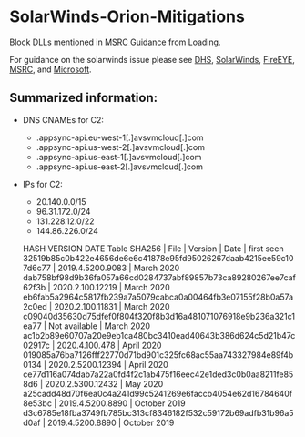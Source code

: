 # SolarWinds-Orion-Mitigations

Block DLLs mentioned in [MSRC Guidance](https://msrc-blog.microsoft.com/2020/12/13/customer-guidance-on-recent-nation-state-cyber-attacks/) from Loading.

For guidance on the solarwinds issue please see [DHS](https://cyber.dhs.gov/ed/21-01/), [SolarWinds](https://www.solarwinds.com/securityadvisory), [FireEYE](https://www.fireeye.com/blog/threat-research/2020/12/evasive-attacker-leverages-solarwinds-supply-chain-compromises-with-sunburst-backdoor.html), [MSRC](https://msrc-blog.microsoft.com/2020/12/13/customer-guidance-on-recent-nation-state-cyber-attacks/), and [Microsoft](https://www.microsoft.com/en-us/wdsi/threats/malware-encyclopedia-description?Name=Trojan:MSIL/Solorigate.B!dha). 


## Summarized information:
- DNS CNAMEs for C2:
  - .appsync-api.eu-west-1[.]avsvmcloud[.]com
  - .appsync-api.us-west-2[.]avsvmcloud[.]com
  - .appsync-api.us-east-1[.]avsvmcloud[.]com
  - .appsync-api.us-east-2[.]avsvmcloud[.]com
- IPs for C2:
  - 20.140.0.0/15
  - 96.31.172.0/24
  - 131.228.12.0/22
  - 144.86.226.0/24
  
  HASH VERSION DATE Table
SHA256 | File | Version	| Date | first seen
32519b85c0b422e4656de6e6c41878e95fd95026267daab4215ee59c107d6c77	| 2019.4.5200.9083	| March 2020
dab758bf98d9b36fa057a66cd0284737abf89857b73ca89280267ee7caf62f3b	| 2020.2.100.12219	| March 2020 
eb6fab5a2964c5817fb239a7a5079cabca0a00464fb3e07155f28b0a57a2c0ed	| 2020.2.100.11831	| March 2020
c09040d35630d75dfef0f804f320f8b3d16a481071076918e9b236a321c1ea77	| Not available	| March 2020
ac1b2b89e60707a20e9eb1ca480bc3410ead40643b386d624c5d21b47c02917c	| 2020.4.100.478	| April 2020
019085a76ba7126fff22770d71bd901c325fc68ac55aa743327984e89f4b0134	| 2020.2.5200.12394	| April 2020
ce77d116a074dab7a22a0fd4f2c1ab475f16eec42e1ded3c0b0aa8211fe858d6	| 2020.2.5300.12432	| May 2020
a25cadd48d70f6ea0c4a241d99c5241269e6faccb4054e62d16784640f8e53bc	| 2019.4.5200.8890	| October 2019
d3c6785e18fba3749fb785bc313cf8346182f532c59172b69adfb31b96a5d0af	| 2019.4.5200.8890	| October 2019
